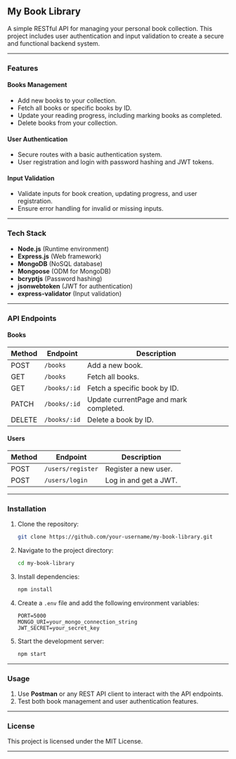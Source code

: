 

## **My Book Library**

A simple RESTful API for managing your personal book collection. This project includes user authentication and input validation to create a secure and functional backend system.

---

### **Features**

#### **Books Management**
- Add new books to your collection.
- Fetch all books or specific books by ID.
- Update your reading progress, including marking books as completed.
- Delete books from your collection.

#### **User Authentication**
- Secure routes with a basic authentication system.
- User registration and login with password hashing and JWT tokens.

#### **Input Validation**
- Validate inputs for book creation, updating progress, and user registration.
- Ensure error handling for invalid or missing inputs.

---

### **Tech Stack**

- **Node.js** (Runtime environment)
- **Express.js** (Web framework)
- **MongoDB** (NoSQL database)
- **Mongoose** (ODM for MongoDB)
- **bcryptjs** (Password hashing)
- **jsonwebtoken** (JWT for authentication)
- **express-validator** (Input validation)

---

### **API Endpoints**

#### **Books**
| Method | Endpoint         | Description                           |
|--------|------------------|---------------------------------------|
| POST   | `/books`         | Add a new book.                      |
| GET    | `/books`         | Fetch all books.                     |
| GET    | `/books/:id`     | Fetch a specific book by ID.         |
| PATCH  | `/books/:id`     | Update currentPage and mark completed. |
| DELETE | `/books/:id`     | Delete a book by ID.                 |

#### **Users**
| Method | Endpoint           | Description              |
|--------|--------------------|--------------------------|
| POST   | `/users/register`  | Register a new user.     |
| POST   | `/users/login`     | Log in and get a JWT.    |

---

### **Installation**

1. Clone the repository:

   ```bash
   git clone https://github.com/your-username/my-book-library.git
   ```

2. Navigate to the project directory:

   ```bash
   cd my-book-library
   ```

3. Install dependencies:

   ```bash
   npm install
   ```

4. Create a `.env` file and add the following environment variables:

   ```env
   PORT=5000
   MONGO_URI=your_mongo_connection_string
   JWT_SECRET=your_secret_key
   ```

5. Start the development server:

   ```bash
   npm start
   ```

---

### **Usage**

1. Use **Postman** or any REST API client to interact with the API endpoints.
2. Test both book management and user authentication features.

---
### **License**
This project is licensed under the MIT License.

---

